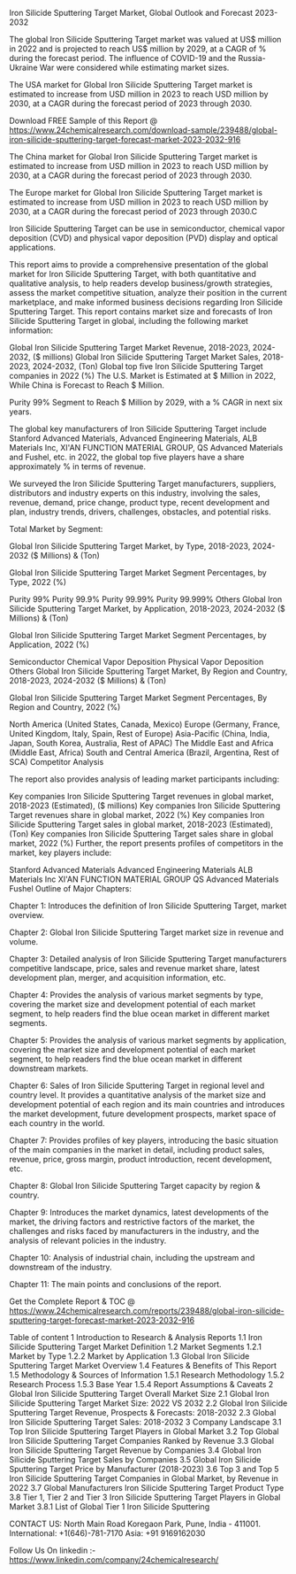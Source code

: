 Iron Silicide Sputtering Target Market, Global Outlook and Forecast 2023-2032

The global Iron Silicide Sputtering Target market was valued at US$ million in 2022 and is projected to reach US$ million by 2029, at a CAGR of % during the forecast period. The influence of COVID-19 and the Russia-Ukraine War were considered while estimating market sizes.

The USA market for Global Iron Silicide Sputtering Target market is estimated to increase from USD million in 2023 to reach USD million by 2030, at a CAGR during the forecast period of 2023 through 2030.

Download FREE Sample of this Report @ https://www.24chemicalresearch.com/download-sample/239488/global-iron-silicide-sputtering-target-forecast-market-2023-2032-916

The China market for Global Iron Silicide Sputtering Target market is estimated to increase from USD million in 2023 to reach USD million by 2030, at a CAGR during the forecast period of 2023 through 2030.

The Europe market for Global Iron Silicide Sputtering Target market is estimated to increase from USD million in 2023 to reach USD million by 2030, at a CAGR during the forecast period of 2023 through 2030.C

Iron Silicide Sputtering Target can be use in semiconductor, chemical vapor deposition (CVD) and physical vapor deposition (PVD) display and optical applications.

This report aims to provide a comprehensive presentation of the global market for Iron Silicide Sputtering Target, with both quantitative and qualitative analysis, to help readers develop business/growth strategies, assess the market competitive situation, analyze their position in the current marketplace, and make informed business decisions regarding Iron Silicide Sputtering Target. This report contains market size and forecasts of Iron Silicide Sputtering Target in global, including the following market information:

Global Iron Silicide Sputtering Target Market Revenue, 2018-2023, 2024-2032, ($ millions)
Global Iron Silicide Sputtering Target Market Sales, 2018-2023, 2024-2032, (Ton)
Global top five Iron Silicide Sputtering Target companies in 2022 (%)
The U.S. Market is Estimated at $ Million in 2022, While China is Forecast to Reach $ Million.

Purity 99% Segment to Reach $ Million by 2029, with a % CAGR in next six years.

The global key manufacturers of Iron Silicide Sputtering Target include Stanford Advanced Materials, Advanced Engineering Materials, ALB Materials Inc, XI'AN FUNCTION MATERIAL GROUP, QS Advanced Materials and Fushel, etc. in 2022, the global top five players have a share approximately % in terms of revenue.

We surveyed the Iron Silicide Sputtering Target manufacturers, suppliers, distributors and industry experts on this industry, involving the sales, revenue, demand, price change, product type, recent development and plan, industry trends, drivers, challenges, obstacles, and potential risks.

Total Market by Segment:

Global Iron Silicide Sputtering Target Market, by Type, 2018-2023, 2024-2032 ($ Millions) & (Ton)

Global Iron Silicide Sputtering Target Market Segment Percentages, by Type, 2022 (%)

Purity 99%
Purity 99.9%
Purity 99.99%
Purity 99.999%
Others
Global Iron Silicide Sputtering Target Market, by Application, 2018-2023, 2024-2032 ($ Millions) & (Ton)

Global Iron Silicide Sputtering Target Market Segment Percentages, by Application, 2022 (%)

Semiconductor
Chemical Vapor Deposition
Physical Vapor Deposition
Others
Global Iron Silicide Sputtering Target Market, By Region and Country, 2018-2023, 2024-2032 ($ Millions) & (Ton)

Global Iron Silicide Sputtering Target Market Segment Percentages, By Region and Country, 2022 (%)

North America (United States, Canada, Mexico)
Europe (Germany, France, United Kingdom, Italy, Spain, Rest of Europe)
Asia-Pacific (China, India, Japan, South Korea, Australia, Rest of APAC)
The Middle East and Africa (Middle East, Africa)
South and Central America (Brazil, Argentina, Rest of SCA)
Competitor Analysis

The report also provides analysis of leading market participants including:

Key companies Iron Silicide Sputtering Target revenues in global market, 2018-2023 (Estimated), ($ millions)
Key companies Iron Silicide Sputtering Target revenues share in global market, 2022 (%)
Key companies Iron Silicide Sputtering Target sales in global market, 2018-2023 (Estimated), (Ton)
Key companies Iron Silicide Sputtering Target sales share in global market, 2022 (%)
Further, the report presents profiles of competitors in the market, key players include:

Stanford Advanced Materials
Advanced Engineering Materials
ALB Materials Inc
XI'AN FUNCTION MATERIAL GROUP
QS Advanced Materials
Fushel
Outline of Major Chapters:

Chapter 1: Introduces the definition of Iron Silicide Sputtering Target, market overview.

Chapter 2: Global Iron Silicide Sputtering Target market size in revenue and volume.

Chapter 3: Detailed analysis of Iron Silicide Sputtering Target manufacturers competitive landscape, price, sales and revenue market share, latest development plan, merger, and acquisition information, etc.

Chapter 4: Provides the analysis of various market segments by type, covering the market size and development potential of each market segment, to help readers find the blue ocean market in different market segments.

Chapter 5: Provides the analysis of various market segments by application, covering the market size and development potential of each market segment, to help readers find the blue ocean market in different downstream markets.

Chapter 6: Sales of Iron Silicide Sputtering Target in regional level and country level. It provides a quantitative analysis of the market size and development potential of each region and its main countries and introduces the market development, future development prospects, market space of each country in the world.

Chapter 7: Provides profiles of key players, introducing the basic situation of the main companies in the market in detail, including product sales, revenue, price, gross margin, product introduction, recent development, etc.

Chapter 8: Global Iron Silicide Sputtering Target capacity by region & country.

Chapter 9: Introduces the market dynamics, latest developments of the market, the driving factors and restrictive factors of the market, the challenges and risks faced by manufacturers in the industry, and the analysis of relevant policies in the industry.

Chapter 10: Analysis of industrial chain, including the upstream and downstream of the industry.

Chapter 11: The main points and conclusions of the report.

Get the Complete Report & TOC @ https://www.24chemicalresearch.com/reports/239488/global-iron-silicide-sputtering-target-forecast-market-2023-2032-916

Table of content
1 Introduction to Research & Analysis Reports
1.1 Iron Silicide Sputtering Target Market Definition
1.2 Market Segments
1.2.1 Market by Type
1.2.2 Market by Application
1.3 Global Iron Silicide Sputtering Target Market Overview
1.4 Features & Benefits of This Report
1.5 Methodology & Sources of Information
1.5.1 Research Methodology
1.5.2 Research Process
1.5.3 Base Year
1.5.4 Report Assumptions & Caveats
2 Global Iron Silicide Sputtering Target Overall Market Size
2.1 Global Iron Silicide Sputtering Target Market Size: 2022 VS 2032
2.2 Global Iron Silicide Sputtering Target Revenue, Prospects & Forecasts: 2018-2032
2.3 Global Iron Silicide Sputtering Target Sales: 2018-2032
3 Company Landscape
3.1 Top Iron Silicide Sputtering Target Players in Global Market
3.2 Top Global Iron Silicide Sputtering Target Companies Ranked by Revenue
3.3 Global Iron Silicide Sputtering Target Revenue by Companies
3.4 Global Iron Silicide Sputtering Target Sales by Companies
3.5 Global Iron Silicide Sputtering Target Price by Manufacturer (2018-2023)
3.6 Top 3 and Top 5 Iron Silicide Sputtering Target Companies in Global Market, by Revenue in 2022
3.7 Global Manufacturers Iron Silicide Sputtering Target Product Type
3.8 Tier 1, Tier 2 and Tier 3 Iron Silicide Sputtering Target Players in Global Market
3.8.1 List of Global Tier 1 Iron Silicide Sputtering

CONTACT US:
North Main Road Koregaon Park, Pune, India - 411001.
International: +1(646)-781-7170
Asia: +91 9169162030

Follow Us On linkedin :- https://www.linkedin.com/company/24chemicalresearch/
